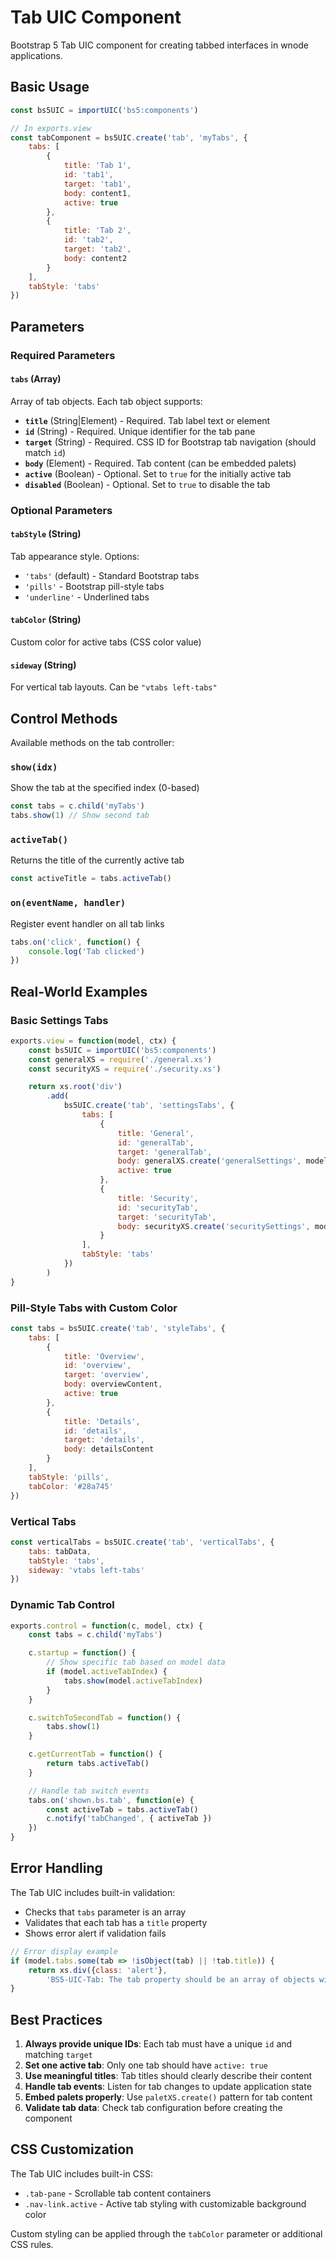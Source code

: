 # Tab UIC Component

Bootstrap 5 Tab UIC component for creating tabbed interfaces in wnode applications.

## Basic Usage

```javascript
const bs5UIC = importUIC('bs5:components')

// In exports.view
const tabComponent = bs5UIC.create('tab', 'myTabs', {
    tabs: [
        {
            title: 'Tab 1',
            id: 'tab1',
            target: 'tab1',
            body: content1,
            active: true
        },
        {
            title: 'Tab 2',
            id: 'tab2',
            target: 'tab2',
            body: content2
        }
    ],
    tabStyle: 'tabs'
})
```

## Parameters

### Required Parameters

#### `tabs` (Array)
Array of tab objects. Each tab object supports:

- **`title`** (String|Element) - Required. Tab label text or element
- **`id`** (String) - Required. Unique identifier for the tab pane
- **`target`** (String) - Required. CSS ID for Bootstrap tab navigation (should match `id`)
- **`body`** (Element) - Required. Tab content (can be embedded palets)
- **`active`** (Boolean) - Optional. Set to `true` for the initially active tab
- **`disabled`** (Boolean) - Optional. Set to `true` to disable the tab

### Optional Parameters

#### `tabStyle` (String)
Tab appearance style. Options:
- `'tabs'` (default) - Standard Bootstrap tabs
- `'pills'` - Bootstrap pill-style tabs
- `'underline'` - Underlined tabs

#### `tabColor` (String)
Custom color for active tabs (CSS color value)

#### `sideway` (String)
For vertical tab layouts. Can be `"vtabs left-tabs"`

## Control Methods

Available methods on the tab controller:

### `show(idx)`
Show the tab at the specified index (0-based)
```javascript
const tabs = c.child('myTabs')
tabs.show(1) // Show second tab
```

### `activeTab()`
Returns the title of the currently active tab
```javascript
const activeTitle = tabs.activeTab()
```

### `on(eventName, handler)`
Register event handler on all tab links
```javascript
tabs.on('click', function() {
    console.log('Tab clicked')
})
```

## Real-World Examples

### Basic Settings Tabs
```javascript
exports.view = function(model, ctx) {
    const bs5UIC = importUIC('bs5:components')
    const generalXS = require('./general.xs')
    const securityXS = require('./security.xs')

    return xs.root('div')
        .add(
            bs5UIC.create('tab', 'settingsTabs', {
                tabs: [
                    {
                        title: 'General',
                        id: 'generalTab',
                        target: 'generalTab',
                        body: generalXS.create('generalSettings', model.general),
                        active: true
                    },
                    {
                        title: 'Security',
                        id: 'securityTab',
                        target: 'securityTab',
                        body: securityXS.create('securitySettings', model.security)
                    }
                ],
                tabStyle: 'tabs'
            })
        )
}
```

### Pill-Style Tabs with Custom Color
```javascript
const tabs = bs5UIC.create('tab', 'styleTabs', {
    tabs: [
        {
            title: 'Overview',
            id: 'overview',
            target: 'overview',
            body: overviewContent,
            active: true
        },
        {
            title: 'Details',
            id: 'details',
            target: 'details',
            body: detailsContent
        }
    ],
    tabStyle: 'pills',
    tabColor: '#28a745'
})
```

### Vertical Tabs
```javascript
const verticalTabs = bs5UIC.create('tab', 'verticalTabs', {
    tabs: tabData,
    tabStyle: 'tabs',
    sideway: 'vtabs left-tabs'
})
```

### Dynamic Tab Control
```javascript
exports.control = function(c, model, ctx) {
    const tabs = c.child('myTabs')

    c.startup = function() {
        // Show specific tab based on model data
        if (model.activeTabIndex) {
            tabs.show(model.activeTabIndex)
        }
    }

    c.switchToSecondTab = function() {
        tabs.show(1)
    }

    c.getCurrentTab = function() {
        return tabs.activeTab()
    }

    // Handle tab switch events
    tabs.on('shown.bs.tab', function(e) {
        const activeTab = tabs.activeTab()
        c.notify('tabChanged', { activeTab })
    })
}
```

## Error Handling

The Tab UIC includes built-in validation:
- Checks that `tabs` parameter is an array
- Validates that each tab has a `title` property
- Shows error alert if validation fails

```javascript
// Error display example
if (model.tabs.some(tab => !isObject(tab) || !tab.title)) {
    return xs.div({class: 'alert'},
        'BS5-UIC-Tab: The tab property should be an array of objects with each object having the title property.')
}
```

## Best Practices

1. **Always provide unique IDs**: Each tab must have a unique `id` and matching `target`
2. **Set one active tab**: Only one tab should have `active: true`
3. **Use meaningful titles**: Tab titles should clearly describe their content
4. **Handle tab events**: Listen for tab changes to update application state
5. **Embed palets properly**: Use `paletXS.create()` pattern for tab content
6. **Validate tab data**: Check tab configuration before creating the component

## CSS Customization

The Tab UIC includes built-in CSS:
- `.tab-pane` - Scrollable tab content containers
- `.nav-link.active` - Active tab styling with customizable background color

Custom styling can be applied through the `tabColor` parameter or additional CSS rules.